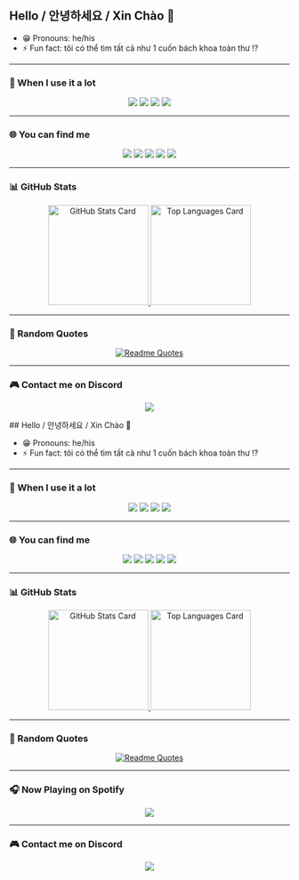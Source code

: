 ## Hello / 안녕하세요 / Xin Chào 👋

- 😁 Pronouns: he/his  
- ⚡ Fun fact: tôi có thể tìm tất cả như 1 cuốn bách khoa toàn thư !?  
---

### 📌 When I use it a lot

<p align="center">
  <a href="https://chat.openai.com/"><img src="https://img.shields.io/badge/chatGPT-74aa9c?style=for-the-badge&logo=openai&logoColor=white"/></a>
  <a href="https://medium.com/"><img src="https://img.shields.io/badge/Medium-12100E?style=for-the-badge&logo=medium&logoColor=white"/></a>
  <a href="https://www.messenger.com/"><img src="https://img.shields.io/badge/Messenger-00B2FF?style=for-the-badge&logo=messenger&logoColor=white"/></a>
  <a href="https://zoom.us/"><img src="https://img.shields.io/badge/Zoom-2D8CFF?style=for-the-badge&logo=zoom&logoColor=white"/></a>
</p>

---

### 🌐 You can find me

<p align="center">
  <img src="https://img.shields.io/badge/kakaotalk-ffcd00.svg?style=for-the-badge&logo=kakaotalk&logoColor=000000"/>
  <img src="https://img.shields.io/badge/Line-00C300?style=for-the-badge&logo=line&logoColor=white"/>
  <img src="https://img.shields.io/badge/linkedin-%230077B5.svg?style=for-the-badge&logo=linkedin&logoColor=white"/>
  <img src="https://img.shields.io/badge/Reddit-FF4500?style=for-the-badge&logo=reddit&logoColor=white"/>
  <img src="https://img.shields.io/badge/Samsung-1428A0?style=for-the-badge&logo=samsung&logoColor=white"/>
</p>

---

### 📊 GitHub Stats

<p align="center">
  <a href="https://github.com/anuraghazra/github-readme-stats">
    <img alt="GitHub Stats Card" height="180px" src="https://github-readme-stats.vercel.app/api?username=ducho2004&show_icons=true&theme=tokyonight"/>
  </a>
  <a href="https://github.com/anuraghazra/github-readme-stats">
    <img alt="Top Languages Card" height="180px" src="https://github-readme-stats.vercel.app/api/top-langs/?username=ducho2004&layout=compact&theme=tokyonight"/>
  </a>
</p>

---

### 📝 Random Quotes

<p align="center">
  <a href="https://github.com/piyushsuthar/github-readme-quotes">
    <img alt="Readme Quotes" src="https://quotes-github-readme.vercel.app/api?type=horizontal&theme=dark"/>
  </a>
</p>

---

### 🎮 Contact me on Discord

<p align="center">
  <img src="https://dcbadge.limes.pink/api/shield/737271179668357160"/>
</p>
## Hello / 안녕하세요 / Xin Chào 👋

- 😁 Pronouns: he/his  
- ⚡ Fun fact: tôi có thể tìm tất cả như 1 cuốn bách khoa toàn thư !?  

---

### 📌 When I use it a lot

<p align="center">
  <a href="https://chat.openai.com/"><img src="https://img.shields.io/badge/chatGPT-74aa9c?style=for-the-badge&logo=openai&logoColor=white"/></a>
  <a href="https://medium.com/"><img src="https://img.shields.io/badge/Medium-12100E?style=for-the-badge&logo=medium&logoColor=white"/></a>
  <a href="https://www.messenger.com/"><img src="https://img.shields.io/badge/Messenger-00B2FF?style=for-the-badge&logo=messenger&logoColor=white"/></a>
  <a href="https://zoom.us/"><img src="https://img.shields.io/badge/Zoom-2D8CFF?style=for-the-badge&logo=zoom&logoColor=white"/></a>
</p>

---

### 🌐 You can find me

<p align="center">
  <img src="https://img.shields.io/badge/kakaotalk-ffcd00.svg?style=for-the-badge&logo=kakaotalk&logoColor=000000"/>
  <img src="https://img.shields.io/badge/Line-00C300?style=for-the-badge&logo=line&logoColor=white"/>
  <img src="https://img.shields.io/badge/linkedin-%230077B5.svg?style=for-the-badge&logo=linkedin&logoColor=white"/>
  <img src="https://img.shields.io/badge/Reddit-FF4500?style=for-the-badge&logo=reddit&logoColor=white"/>
  <img src="https://img.shields.io/badge/Samsung-1428A0?style=for-the-badge&logo=samsung&logoColor=white"/>
</p>

---

### 📊 GitHub Stats

<p align="center">
  <a href="https://github.com/anuraghazra/github-readme-stats">
    <img alt="GitHub Stats Card" height="180px" src="https://github-readme-stats.vercel.app/api?username=ducho2004&show_icons=true&theme=tokyonight"/>
  </a>
  <a href="https://github.com/anuraghazra/github-readme-stats">
    <img alt="Top Languages Card" height="180px" src="https://github-readme-stats.vercel.app/api/top-langs/?username=ducho2004&layout=compact&theme=tokyonight"/>
  </a>
</p>

---

### 📝 Random Quotes

<p align="center">
  <a href="https://github.com/piyushsuthar/github-readme-quotes">
    <img alt="Readme Quotes" src="https://quotes-github-readme.vercel.app/api?type=horizontal&theme=dark"/>
  </a>
</p>

---

### 🎧 Now Playing on Spotify

<p align="center">
  <a href="https://spotify-github-profile.kittinanx.com/api/view.svg?uid=31muqbrzoywd3drblygghi3szz3y&redirect=true">
    <img src="https://spotify-github-profile.kittinanx.com/api/view.svg?uid=31muqbrzoywd3drblygghi3szz3y&cover_image=true&theme=default&show_offline=true&background_color=c0c0c0&interchange=true&bar_color=ff8080&bar_color_cover=true"/>
  </a>
</p>

---

### 🎮 Contact me on Discord

<p align="center">
  <img src="https://dcbadge.limes.pink/api/shield/737271179668357160"/>
</p>
